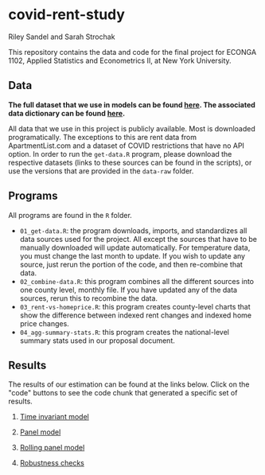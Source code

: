 # covid-rent-study
Riley Sandel and Sarah Strochak

This repository contains the data and code for the final project for ECONGA 1102, Applied Statistics and Econometrics II, at New York University.

## Data

**The full dataset that we use in models can be found [here](https://github.com/sstrochak/covid-rent-study/blob/main/data/monthly-county-combined-dataset.csv). The associated data dictionary can be found [here](https://github.com/sstrochak/covid-rent-study/blob/main/data/data-dictionary.xlsx).**

All data that we use in this project is publicly available. Most is downloaded programatically. The exceptions to this are rent data from ApartmentList.com and a dataset of COVID restrictions that have no API option. In order to run the `get-data.R` program, please download the respective datasets (links to these sources can be found in the scripts), or use the versions that are provided in the `data-raw` folder. 

## Programs

All programs are found in the `R` folder.

* `01_get-data.R`: the program downloads, imports, and standardizes all data sources used for the project. All except the sources that have to be manually downloaded will update automatically. For temperature data, you must change the last month to update. If you wish to update any source, just rerun the portion of the code, and then re-combine that data.
* `02_combine-data.R`: this program combines all the different sources into one county level, monthly file. If you have updated any of the data sources, rerun this to recombine the data.
* `03_rent-vs-homeprice.R`: this program creates county-level charts that show the difference between  indexed rent changes and indexed home price changes.
* `04_agg-summary-stats.R`: this program creates the national-level summary stats used in our proposal document.

## Results

The results of our estimation can be found at the links below. Click on the "code" buttons to see the code chunk that generated a specific set of results.

1. [Time invariant model](https://sstrochak.github.io/covid-rent-study/R/time-invariant-model.html)

2. [Panel model](https://sstrochak.github.io/covid-rent-study/R/panel-model.html)

3. [Rolling panel model](https://sstrochak.github.io/covid-rent-study/R/rolling-model.html)

4. [Robustness checks](https://sstrochak.github.io/covid-rent-study/R/robustness-checks.html)